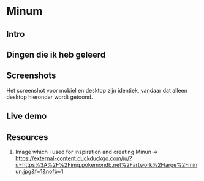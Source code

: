 # Minum

## Intro

## Dingen die ik heb geleerd

## Screenshots
Het screenshot voor mobiel en desktop zijn identiek, vandaar dat alleen desktop hieronder wordt getoond.

## Live demo

## Resources
1. Image which I used for inspiration and creating Minun => https://external-content.duckduckgo.com/iu/?u=https%3A%2F%2Fimg.pokemondb.net%2Fartwork%2Flarge%2Fminun.jpg&f=1&nofb=1 